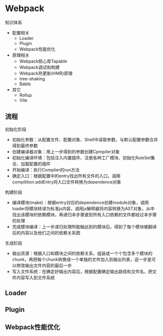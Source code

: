 # Webpack

知识体系

- 配置相关
  - Loader
  - Plugin
  - Webpack性能优化
- 原理相关
  - Webpack核心库Tapable
  - Webpack调试和构建
  - Webpack热更新(HMR)原理
  - tree-shaking
  - Bable
- 其它
  - Rollup
  - Vite

## 流程

初始化阶段

- 初始化参数：从配置文件、配置对象、Shell中读取参数，与默认配置参数合并得到最终参数
- 创建编译器对象：用上一步得到的参数创建Cpmpiler对象
- 初始化编译环境：包括注入内置插件、注册各种工厂模块、初始化RuleSet集合、加载配置的插件
- 开始编译：执行Complier的run方法
- 确定入口：根据配置中的entry找出所有文件的入口，调用compilition.addEntry将入口文件转换为dependence对象

构建阶段

- 编译模块(make)：根据entry对应的dependence创建module对象，调用loader将模块转译为标准js内容，调用js解释器将内容转换为AST对象，从中找出该模块的依赖模块，再递归本步骤直到所有入口依赖的文件都经过本步骤的处理
- 完成模块编译：上一步递归处理所能触达到的模块后，得到了每个模块被翻译后的内容以及他们之间的依赖关系图

生成阶段

- 输出资源：根据入口和模块之间的依赖关系，组装成一个个包含多个模块的chunk，再把每个chunk转换成一个单独的文件加入到输出列表，这一步是可以修改输出文件内容的最后一步
- 写入文件系统：在确定好输出内容后，根据配置确定输出路径和文件名，把文件内容写入到文件系统

## Loader

## Plugin

## Webpack性能优化
